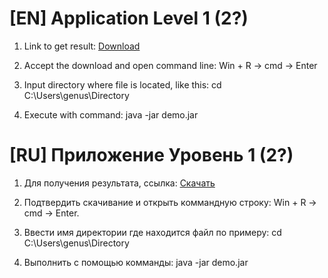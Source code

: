 # [EN] Application Level 1 (2?)

1. Link to get result:
[Download](https://github.com/Alexxx180/Genus/raw/main/Result/demo.jar)

2. Accept the download and open command line:
Win + R -> cmd -> Enter

3. Input directory where file is located, like this:
cd C:\Users\genus\Directory

4. Execute with command:
java -jar demo.jar

# [RU] Приложение Уровень 1 (2?)

1. Для получения результата, ссылка:
[Скачать](https://github.com/Alexxx180/Genus/raw/main/Result/demo.jar)

2. Подтвердить скачивание и открыть коммандную строку:
Win + R -> cmd -> Enter.

3. Ввести имя директории где находится файл по примеру:
cd C:\Users\genus\Directory

4. Выполнить с помощью комманды:
java -jar demo.jar